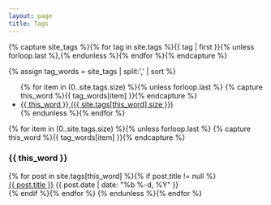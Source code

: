 ```yaml
---
layout: page
title: Tags
---
```


[//]: # (Get the tag name for every tag on the site and set them to the site_tags variable.)
{% capture site_tags %}{% for tag in site.tags %}{{ tag | first }}{% unless forloop.last %},{% endunless %}{% endfor %}{% endcapture %}

[//]: # (tag_words is a sorted array of the tag names.)
{% assign tag_words = site_tags | split:',' | sort %}

[//]: # (Build the Page)

[//]: # (List of all tags)
<section>
  <ul>
    {% for item in (0..site.tags.size) %}{% unless forloop.last %}
      {% capture this_word %}{{ tag_words[item] }}{% endcapture %}
      <li>
        <a href="#{{ this_word | cgi_escape }}" class="tag">{{ this_word }}
          <span>({{ site.tags[this_word].size }})</span>
        </a>
      </li>
    {% endunless %}{% endfor %}
  </ul>
</section>

[//]: # (Posts by tags)
<section class="tags">
  {% for item in (0..site.tags.size) %}{% unless forloop.last %}
    {% capture this_word %}{{ tag_words[item] }}{% endcapture %}
    <h3 id="{{ this_word | cgi_escape }}">{{ this_word }}</h3>
    {% for post in site.tags[this_word] %}{% if post.title != null %}
      <div class="row">
        <span>
          <a href="{{ post.url }}">{{ post.title }}</a>
        </span>
        <span class="post-date archive-date">
          {{ post.date | date: "%b %-d, %Y" }}
        </span>
      </div>
    {% endif %}{% endfor %}
  {% endunless %}{% endfor %}
</section>